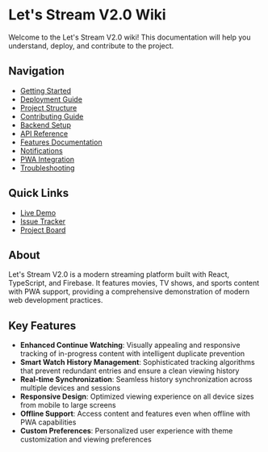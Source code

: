 
# Let's Stream V2.0 Wiki

Welcome to the Let's Stream V2.0 wiki! This documentation will help you understand, deploy, and contribute to the project.

## Navigation

- [Getting Started](./Getting-Started)
- [Deployment Guide](./Deployment-Guide)
- [Project Structure](./Project-Structure)
- [Contributing Guide](./Contributing-Guide)
- [Backend Setup](./Backend-Setup)
- [API Reference](./API-Reference)
- [Features Documentation](./Features-Documentation)
- [Notifications](./Notifications)
- [PWA Integration](./PWA-Integration)
- [Troubleshooting](./Troubleshooting)

## Quick Links

- [Live Demo](https://lets-stream-v2.netlify.app)
- [Issue Tracker](https://github.com/yourusername/lets-stream-v2.0/issues)
- [Project Board](https://github.com/yourusername/lets-stream-v2.0/projects)

## About

Let's Stream V2.0 is a modern streaming platform built with React, TypeScript, and Firebase. It features movies, TV shows, and sports content with PWA support, providing a comprehensive demonstration of modern web development practices.

## Key Features

- **Enhanced Continue Watching**: Visually appealing and responsive tracking of in-progress content with intelligent duplicate prevention
- **Smart Watch History Management**: Sophisticated tracking algorithms that prevent redundant entries and ensure a clean viewing history
- **Real-time Synchronization**: Seamless history synchronization across multiple devices and sessions
- **Responsive Design**: Optimized viewing experience on all device sizes from mobile to large screens
- **Offline Support**: Access content and features even when offline with PWA capabilities
- **Custom Preferences**: Personalized user experience with theme customization and viewing preferences
